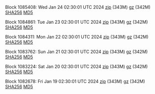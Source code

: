 Block 1085408: Wed Jan 24 02:30:01 UTC 2024 [zip](https://files.01coin.io/mainnet/2024-01-24/bootstrap.dat.zip) (343M) [gz](https://files.01coin.io/mainnet/2024-01-24/bootstrap.dat.tar.gz) (342M) [SHA256](https://files.01coin.io/mainnet/2024-01-24/sha256.txt) [MD5](https://files.01coin.io/mainnet/2024-01-24/md5.txt)

Block 1084861: Tue Jan 23 02:30:01 UTC 2024 [zip](https://files.01coin.io/mainnet/2024-01-23/bootstrap.dat.zip) (343M) [gz](https://files.01coin.io/mainnet/2024-01-23/bootstrap.dat.tar.gz) (342M) [SHA256](https://files.01coin.io/mainnet/2024-01-23/sha256.txt) [MD5](https://files.01coin.io/mainnet/2024-01-23/md5.txt)

Block 1084311: Mon Jan 22 02:30:01 UTC 2024 [zip](https://files.01coin.io/mainnet/2024-01-22/bootstrap.dat.zip) (343M) [gz](https://files.01coin.io/mainnet/2024-01-22/bootstrap.dat.tar.gz) (342M) [SHA256](https://files.01coin.io/mainnet/2024-01-22/sha256.txt) [MD5](https://files.01coin.io/mainnet/2024-01-22/md5.txt)

Block 1083762: Sun Jan 21 02:30:01 UTC 2024 [zip](https://files.01coin.io/mainnet/2024-01-21/bootstrap.dat.zip) (343M) [gz](https://files.01coin.io/mainnet/2024-01-21/bootstrap.dat.tar.gz) (342M) [SHA256](https://files.01coin.io/mainnet/2024-01-21/sha256.txt) [MD5](https://files.01coin.io/mainnet/2024-01-21/md5.txt)

Block 1083224: Sat Jan 20 02:30:01 UTC 2024 [zip](https://files.01coin.io/mainnet/2024-01-20/bootstrap.dat.zip) (343M) [gz](https://files.01coin.io/mainnet/2024-01-20/bootstrap.dat.tar.gz) (342M) [SHA256](https://files.01coin.io/mainnet/2024-01-20/sha256.txt) [MD5](https://files.01coin.io/mainnet/2024-01-20/md5.txt)

Block 1082678: Fri Jan 19 02:30:01 UTC 2024 [zip](https://files.01coin.io/mainnet/2024-01-19/bootstrap.dat.zip) (343M) [gz](https://files.01coin.io/mainnet/2024-01-19/bootstrap.dat.tar.gz) (342M) [SHA256](https://files.01coin.io/mainnet/2024-01-19/sha256.txt) [MD5](https://files.01coin.io/mainnet/2024-01-19/md5.txt)
